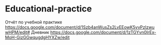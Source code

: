 # Educational-practice
Отчёт по учебной практике https://docs.google.com/document/d/1Szb4anWusZs2LvEEowK5vvPzlzwuwHPM/edit#
Дневник https://docs.google.com/document/d/1zTGYvn0IrEx-MoH-GizGGwqugdgHYXZw/edit
